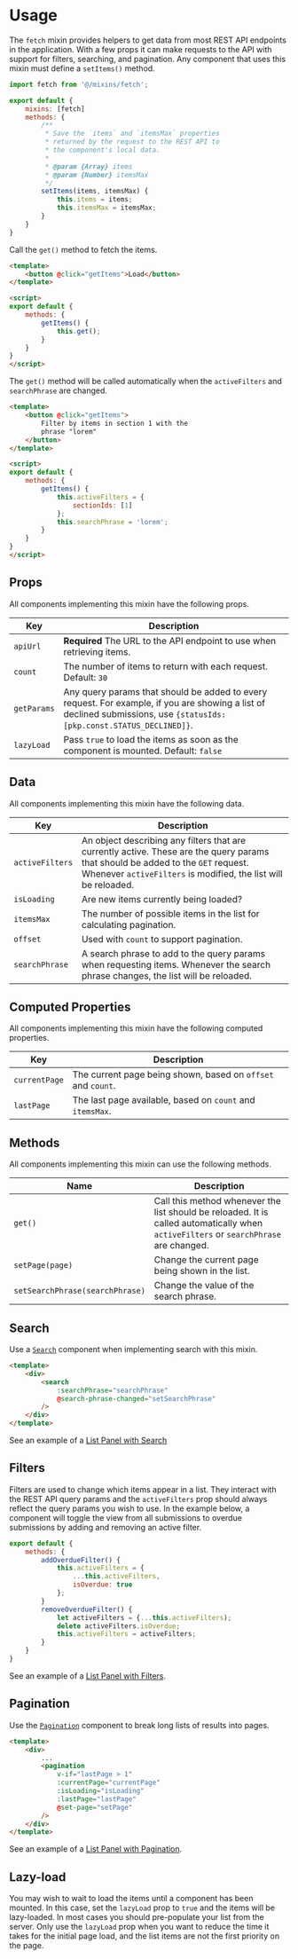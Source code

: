 # Usage

The `fetch` mixin provides helpers to get data from most REST API endpoints in the application. With a few props it can make requests to the API with support for filters, searching, and pagination. Any component that uses this mixin must define a `setItems()` method.


```js
import fetch from '@/mixins/fetch';

export default {
	mixins: [fetch]
	methods: {
		/**
		 * Save the `items` and `itemsMax` properties
		 * returned by the request to the REST API to
		 * the component's local data.
		 *
		 * @param {Array} items
		 * @param {Number} itemsMax
		 */
		setItems(items, itemsMax) {
			this.items = items;
			this.itemsMax = itemsMax;
		}
	}
}
```

Call the `get()` method to fetch the items.

```html
<template>
	<button @click="getItems">Load</button>
</template>

<script>
export default {
	methods: {
		getItems() {
			this.get();
		}
	}
}
</script>
```

The `get()` method will be called automatically when the `activeFilters` and `searchPhrase` are changed.

```html
<template>
	<button @click="getItems">
		Filter by items in section 1 with the
		phrase "lorem"
	</button>
</template>

<script>
export default {
	methods: {
		getItems() {
			this.activeFilters = {
				sectionIds: [1]
			};
			this.searchPhrase = 'lorem';
		}
	}
}
</script>
```

## Props

All components implementing this mixin have the following props.

| Key | Description |
| --- | --- |
| `apiUrl` | **Required** The URL to the API endpoint to use when retrieving items. |
| `count` | The number of items to return with each request. Default: `30` |
| `getParams` | Any query params that should be added to every request. For example, if you are showing a list of declined submissions, use `{statusIds: [pkp.const.STATUS_DECLINED]}`. |
| `lazyLoad` | Pass `true` to load the items as soon as the component is mounted. Default: `false` |

## Data

All components implementing this mixin have the following data.

| Key | Description |
| --- | --- |
| `activeFilters` | An object describing any filters that are currently active. These are the query params that should be added to the `GET` request. Whenever `activeFilters` is modified, the list will be reloaded. |
| `isLoading` | Are new items currently being loaded? |
| `itemsMax` | The number of possible items in the list for calculating pagination. |
| `offset` | Used with `count` to support pagination. |
| `searchPhrase` | A search phrase to add to the query params when requesting items. Whenever the search phrase changes, the list will be reloaded. |

## Computed Properties

All components implementing this mixin have the following computed properties.

| Key | Description |
| --- | --- |
| `currentPage` | The current page being shown, based on `offset` and `count`. |
| `lastPage` | The last page available, based on `count` and `itemsMax`. |

## Methods

All components implementing this mixin can use the following methods.

| Name | Description |
| --- | --- |
| `get()` | Call this method whenever the list should be reloaded. It is called automatically when `activeFilters` or `searchPhrase` are changed. |
| `setPage(page)` | Change the current page being shown in the list. |
| `setSearchPhrase(searchPhrase)` | Change the value of the search phrase. |

## Search

Use a [`Search`](#/component/Search) component when implementing search with this mixin.

```html
<template>
	<div>
		<search
			:searchPhrase="searchPhrase"
			@search-phrase-changed="setSearchPhrase"
		/>
	</div>
</template>
```

See an example of a [List Panel with Search](#/component/ListPanel/with-search)

## Filters

Filters are used to change which items appear in a list. They interact with the REST API query params and the `activeFilters` prop should always reflect the query params you wish to use. In the example below, a component will toggle the view from all submissions to overdue submissions by adding and removing an active filter.

```js
export default {
	methods: {
		addOverdueFilter() {
			this.activeFilters = {
				...this.activeFilters,
				isOverdue: true
			};
		}
		removeOverdueFilter() {
			let activeFilters = {...this.activeFilters);
			delete activeFilters.isOverdue;
			this.activeFilters = activeFilters;
		}
	}
}
```

See an example of a [List Panel with Filters](#/component/ListPanel/with-filter).

## Pagination

Use the [`Pagination`](#/component/Pagination) component to break long lists of results into pages.

```html
<template>
	<div>
		...
		<pagination
			v-if="lastPage > 1"
			:currentPage="currentPage"
			:isLoading="isLoading"
			:lastPage="lastPage"
			@set-page="setPage"
		/>
	</div>
</template>
```

See an example of a [List Panel with Pagination](#/component/ListPanel/with-pagination).

## Lazy-load

You may wish to wait to load the items until a component has been mounted. In this case, set the `lazyLoad` prop to `true` and the items will be lazy-loaded. In most cases you should pre-populate your list from the server. Only use the `lazyLoad` prop when you want to reduce the time it takes for the initial page load, and the list items are not the first priority on the page.
